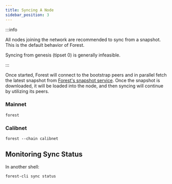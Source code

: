 ```yaml
---
title: Syncing A Node
sidebar_position: 3
---
```


:::info

All nodes joining the network are recommended to sync from a snapshot. This is the default behavior of Forest.

Syncing from genesis (tipset 0) is generally infeasible.

:::

Once started, Forest will connect to the bootstrap peers and in parallel fetch the latest snapshot from [Forest's snapshot service](../knowledge_base/snapshot_service.md). Once the snapshot is downloaded, it will be loaded into the node, and then syncing will continue by utilizing its peers.

### Mainnet

```shell
forest
```

### Calibnet

```shell
forest --chain calibnet
```

## Monitoring Sync Status

In another shell:

```shell
forest-cli sync status
```
